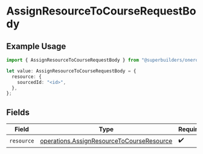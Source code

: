 # AssignResourceToCourseRequestBody

## Example Usage

```typescript
import { AssignResourceToCourseRequestBody } from "@superbuilders/oneroster/models/operations";

let value: AssignResourceToCourseRequestBody = {
  resource: {
    sourcedId: "<id>",
  },
};
```

## Fields

| Field                                                                                                  | Type                                                                                                   | Required                                                                                               | Description                                                                                            |
| ------------------------------------------------------------------------------------------------------ | ------------------------------------------------------------------------------------------------------ | ------------------------------------------------------------------------------------------------------ | ------------------------------------------------------------------------------------------------------ |
| `resource`                                                                                             | [operations.AssignResourceToCourseResource](../../models/operations/assignresourcetocourseresource.md) | :heavy_check_mark:                                                                                     | N/A                                                                                                    |